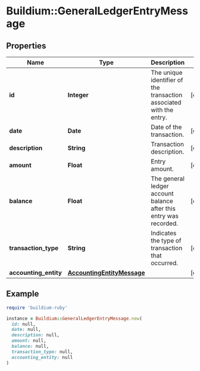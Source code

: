 # Buildium::GeneralLedgerEntryMessage

## Properties

| Name | Type | Description | Notes |
| ---- | ---- | ----------- | ----- |
| **id** | **Integer** | The unique identifier of the transaction associated with the entry. | [optional] |
| **date** | **Date** | Date of the transaction. | [optional] |
| **description** | **String** | Transaction description. | [optional] |
| **amount** | **Float** | Entry amount. | [optional] |
| **balance** | **Float** | The general ledger account balance after this entry was recorded. | [optional] |
| **transaction_type** | **String** | Indicates the type of transaction that occurred. | [optional] |
| **accounting_entity** | [**AccountingEntityMessage**](AccountingEntityMessage.md) |  | [optional] |

## Example

```ruby
require 'buildium-ruby'

instance = Buildium::GeneralLedgerEntryMessage.new(
  id: null,
  date: null,
  description: null,
  amount: null,
  balance: null,
  transaction_type: null,
  accounting_entity: null
)
```

